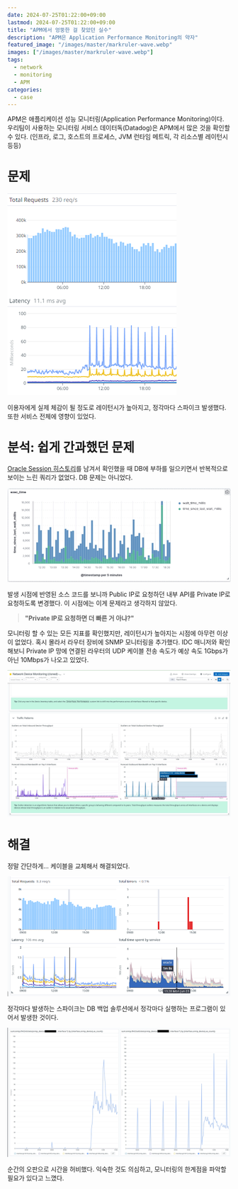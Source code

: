 ```yaml
---
date: 2024-07-25T01:22:00+09:00
lastmod: 2024-07-25T01:22:00+09:00
title: "APM에서 엉뚱한 걸 찾았던 실수"
description: "APM은 Application Performance Monitoring의 약자"
featured_image: "/images/master/markruler-wave.webp"
images: ["/images/master/markruler-wave.webp"]
tags:
  - network
  - monitoring
  - APM
categories:
  - case
---
```


APM은 애플리케이션 성능 모니터링(Application Performance Monitoring)이다.
우리팀이 사용하는 모니터링 서비스 데이터독(Datadog)은 APM에서 많은 것을 확인할 수 있다.
(인프라, 로그, 호스트의 프로세스, JVM 런타임 메트릭, 각 리소스별 레이턴시 등등)

# 문제

![First](/images/web/apm-network-device-troubleshooting-mistakes/first.png)

이용자에게 실제 체감이 될 정도로 레이턴시가 높아지고, 정각마다 스파이크 발생했다.
또한 서비스 전체에 영향이 있었다.

# 분석: 쉽게 간과했던 문제

[Oracle Session 히스토리](https://markruler.github.io/posts/db/oracle-dbms-session-diagnosis/)를 남겨서 확인했을 때
DB에 부하를 일으키면서 반복적으로 보이는 느린 쿼리가 없었다.
DB 문제는 아니었다.

![Oracle Session 히스토리](/images/web/apm-network-device-troubleshooting-mistakes/oracle-session.webp)

발생 시점에 반영된 소스 코드를 보니까 Public IP로 요청하던 내부 API를 Private IP로 요청하도록 변경했다.
이 시점에는 이게 문제라고 생각하지 않았다.

> **"Private IP로 요청하면 더 빠른 거 아냐?"**

모니터링 할 수 있는 모든 지표를 확인했지만, 레이턴시가 높아지는 시점에 아무런 이상이 없었다.
혹시 몰라서 라우터 장비에 SNMP 모니터링을 추가했다.
IDC 매니저와 확인해보니 Private IP 망에 연결된 라우터의 UDP 케이블 전송 속도가 예상 속도 1Gbps가 아닌 10Mbps가 나오고 있었다.

![Network Router](/images/web/apm-network-device-troubleshooting-mistakes/network-router.webp)

# 해결

정말 간단하게... 케이블을 교체해서 해결되었다.

![Solved](/images/web/apm-network-device-troubleshooting-mistakes/solved.png)

정각마다 발생하는 스파이크는 DB 백업 솔루션에서 정각마다 실행하는 프로그램이 있어서 발생한 것이다.

![Replace UDP Cable](/images/web/apm-network-device-troubleshooting-mistakes/replace-udp-cable.webp)

순간의 오판으로 시간을 허비했다.
익숙한 것도 의심하고, 모니터링의 한계점을 파악할 필요가 있다고 느꼈다.
